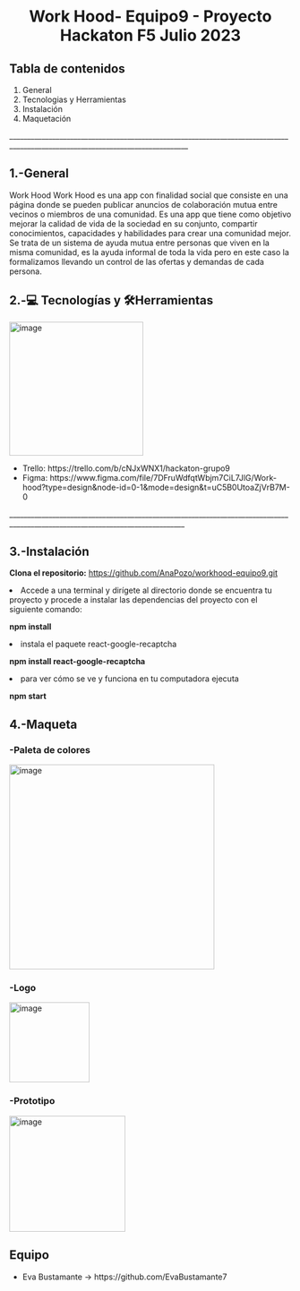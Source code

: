 

<h1 align="center"> Work Hood- Equipo9 - Proyecto Hackaton F5 Julio 2023 </h1>

<h2>Tabla de contenidos</h2>

<ol> 
<li>General</li>
<li>Tecnologias y Herramientas</li>
<li>Instalación</li>
<li>Maquetación</li>
</ol>
________________________________________________________________________________________________________________________________

<h2>1.-General</h2>

<p>
 Work Hood Work Hood es una app con finalidad social que consiste en una página donde se pueden publicar anuncios de colaboración mutua entre vecinos o miembros de una comunidad. Es una app que tiene como objetivo mejorar la calidad de vida de la sociedad en su conjunto, compartir conocimientos, capacidades y habilidades para crear una comunidad mejor.
Se trata de un sistema de ayuda mutua entre personas que viven en la misma comunidad, es la ayuda informal de toda la vida pero en este caso la formalizamos llevando un control de las ofertas y demandas de cada persona. 
</p>


<h2> 2.-💻 Tecnologías y 🛠Herramientas </h2>

<img width="239" alt="image" src="https://github.com/AnaPozo/workhood-equipo9/assets/132339878/594fb9de-3b1c-4351-8354-916e23bb3066">

<ul>
 <li>Trello: https://trello.com/b/cNJxWNX1/hackaton-grupo9</li>
<li>Figma: https://www.figma.com/file/7DFruWdfqtWbjm7CiL7JlG/Work-hood?type=design&node-id=0-1&mode=design&t=uC5B0UtoaZjVrB7M-0
</li> </ul>
_______________________________________________________________________________________________________________________________

<h2> 3.-Instalación </h2>

**Clona el repositorio:**
https://github.com/AnaPozo/workhood-equipo9.git



<li>Accede a una terminal y dirígete al directorio donde se encuentra tu proyecto y procede a instalar las dependencias del proyecto con el siguiente comando:</li>

**npm install**

<li> instala el paquete react-google-recaptcha</li>

**npm install react-google-recaptcha**

<li>para ver cómo se ve y funciona en tu computadora ejecuta</li>

**npm start**


<h2>4.-Maqueta</h2>
<h3>-Paleta de colores</h3>
<img width="366" alt="image" src="https://github.com/AnaPozo/workhood-equipo9/assets/132339878/8bf25067-25bb-4719-bad2-4a757f98bb41">

<h3>-Logo</h3>
<img width="143" alt="image" src="https://github.com/AnaPozo/workhood-equipo9/assets/132339878/74e5c6a6-a86f-44b6-82b4-4b111c793ad3">


<h3>-Prototipo</h3>
<img width="207" alt="image" src="https://github.com/AnaPozo/workhood-equipo9/assets/132339878/b0115d98-0b44-4669-82f7-dd53c1193f35">


<h2>Equipo</h2>

<ul>
<li>Eva Bustamante -> https://github.com/EvaBustamante7 </li>


 
</ul>






